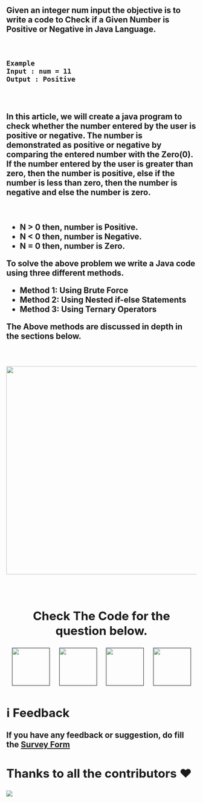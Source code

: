 
<h2><h2/>
<br/>

Given an integer num input the objective is to write a code to Check if a Given Number is Positive or Negative in Java Language.

<br/>

```
Example
Input : num = 11
Output : Positive
```

<br/>
<h2><h2/>
In this article, we will create a java program to check whether the number entered by the user is positive or negative. The number is demonstrated as positive or negative by comparing the entered number with the Zero(0). If the number entered by the user is greater than zero, then the number is positive, else if the number is less than zero, then the number is negative and else the number is zero.

&nbsp;

 *  N > 0 then, number is Positive.
 *  N < 0 then, number is Negative.
 *  N = 0 then, number is Zero.
&nbsp;

To solve the above problem we write a Java code using three different methods.
&nbsp;

 *  Method 1: Using Brute Force
 *  Method 2: Using Nested if-else Statements
 *  Method 3: Using Ternary Operators
 &nbsp;

The Above methods are discussed in depth in the sections below.

&nbsp;&nbsp;&nbsp;&nbsp;

<div align="center"><img src="https://prepinsta.com/wp-content/uploads/2022/02/Artboard-%E2%80%93-13-1.webp" width="550"/><div/>

&nbsp; &nbsp; &nbsp;

## Check The Code for the question below.


<a href="" target="blank"><img src="https://upload.wikimedia.org/wikipedia/commons/1/18/C_Programming_Language.svg" width="100"/></a>
&nbsp;&nbsp;&nbsp;
<a href="" target="blank"><img src="https://upload.wikimedia.org/wikipedia/commons/1/18/ISO_C%2B%2B_Logo.svg" width="100"/></a>
&nbsp;&nbsp;&nbsp;
<a href="" target="blank"><img src="https://www.vectorlogo.zone/logos/python/python-vertical.svg" width="100"/></a>
&nbsp;&nbsp;&nbsp;
<a href="" target="blank"><img src="https://www.vectorlogo.zone/logos/java/java-vertical.svg" width="100"/></a>


<div align="left"><div/>

## ℹ️ Feedback

If you have any feedback or suggestion, do fill the [Survey Form](https://forms.gle/1TUfnLPksdR12PLv5)

## Thanks to all the contributors ❤️
<a href = "https://github.com/yashshrivastavaa/TOP-100-Coding-Questions/graphs/contributors">
  <img src = "https://contrib.rocks/image?repo=yashshrivastavaa/TOP-100-Coding-Questions"/>
</a>
